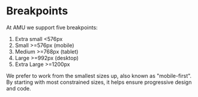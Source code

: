 # Breakpoints

At AMU we support five breakpoints:

1. Extra small <576px
2. Small >=576px (mobile)
3. Medium >=768px (tablet)
4. Large >=992px (desktop)
5. Extra Large >=1200px

We prefer to work from the smallest sizes up, also known as "mobile-first". By starting with most constrained sizes, it helps ensure progressive design and code.
